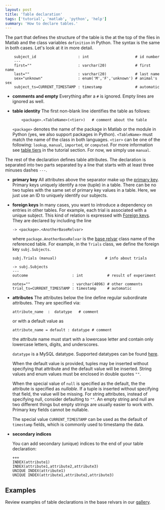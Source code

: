 ```yaml
---
layout: post
title: 'Table declaration'
tags: ['tutorial', 'matlab', 'python', 'help']
summary: 'How to declare tables.'
---
```



The part that defines the structure of the table is the at the top of the files in Matlab and the class variables `definition` in Python. The syntax is the same in both cases. Let's look at it in more detail. 

```
	subject_id                   : int                     # id number
	---
	first=""                     : varchar(20)             # first name
	last=""                      : varchar(20)             # last name
	sex="unknown"                : enum('M','F','unknown') # animal's sex
	subject_ts=CURRENT_TIMESTAMP : timestamp               # automatic

```
* **comments and empty** Everything after a `#` is ignored. Empty lines are ignored as well.

* **table identity**
	The first non-blank line identifies the table as follows:

	```
	    <package>.<TableName>(<tier>)   # comment about the table
	```

	`<package>` denotes the name of the package in Matlab or the module in Python (yes, we also support packages in Python). `<TableName>` must match the name of the class in both languages. `<tier>` can be one of the following: `lookup`, `manual`, `imported`, or `computed`.  For more information see [table tiers](/2015/05/05/tabletiers/) in the tutorial section. For now, we simply use `manual`. 

The rest of the declaration defines table attributes. The declaration is separated into two parts separated by a line that starts with at least three minuses dashes `---`. 

* **primary key**
	All attributes above the separator make up the [primary key](/2015/05/05/primarykeys/). Primary keys uniquely identify a row (tuple) in a table. There can be no two tuples with the same set of primary key values in a table. Here, we just use an ID to uniquely identify our subjects. 

* **foreign keys**
	In many cases, you want to introduce a dependency on entries in other tables. For example, each trial is associated with a unique subject. This kind of relation is expressed with [Foreign keys](/2015/05/05/foreignkeys/). They are declared by including the line 

	```
	-> <package>.<AnotherBaseRelvar>
	```

	where `package.AnotherBaseRelvar` is the [base relvar](/2015/05/05/baserelvars/) class name of the referenced table. For example, in the `Trials` class, we define the foreign key `subj.Subjects`. 

	```
	subj.Trials (manual)                      # info about trials

	-> subj.Subjects
	---
	outcome                    : int           # result of experiment

	notes=""                   : varchar(4096) # other comments 
	trial_ts=CURRENT_TIMESTAMP : timestamp     # automatic
	```

* **attributes**
	The attributes below the line define regular subordinate attributes. They are specified via:
	
	```
	attribute_name  :  datatype   # comment
	```
	
	or with a default value as 
	
	```
	attribute_name = default : datatype # comment
	```
	
	the attribute name must start with a lowercase letter and contain only lowercase letters, digits, and underscores.

	`datatype` is a MySQL datatype. Supported datatypes can be found [here](/datatypes/).

	When the default value is provided, tuples may be inserted without specifying that attribute and the default value will be inserted.  String values and enum values must be enclosed in double quotes `""`.   

	When the special value of `null` is specified as the default, the the attribute is specified as _nullable_. If a tuple is inserted without specifying that field, the value will be missing.  For string attributes, instead of specifying null, consider defaulting to `""`.  An empty string and null are two different things but empty strings are usually easier to work with. Primary key fields cannot be nullable. 

	The special value `CURRENT_TIMESTAMP` can be used as the default of `timestamp` fields, which is commonly used to timestamp the data.

* **secondary indices**

	You can add secondary (unique) indices to the end of your table declaration:

	```
	+++
	INDEX(attribute1)
	INDEX(attribute1,attribute2,attribute3)
	UNIQUE INDEX(attribute1)
	UNIQUE INDEX(attribute1,attribute2,attribute3)
	```

## Examples
Review examples of table declarations in the base relvars in our [gallery](/gallery/).